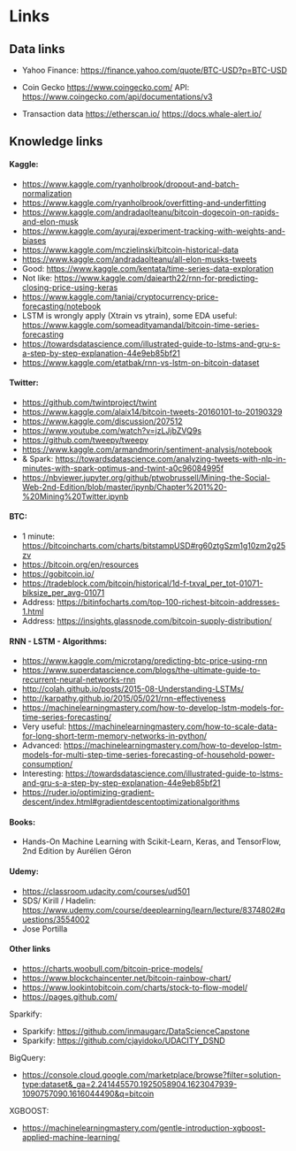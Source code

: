 # Links

## Data links

* Yahoo Finance: https://finance.yahoo.com/quote/BTC-USD?p=BTC-USD

* Coin Gecko https://www.coingecko.com/
API: https://www.coingecko.com/api/documentations/v3

* Transaction data https://etherscan.io/ 
https://docs.whale-alert.io/

## Knowledge links

#### Kaggle:
- https://www.kaggle.com/ryanholbrook/dropout-and-batch-normalization
- https://www.kaggle.com/ryanholbrook/overfitting-and-underfitting
- https://www.kaggle.com/andradaolteanu/bitcoin-dogecoin-on-rapids-and-elon-musk
- https://www.kaggle.com/ayuraj/experiment-tracking-with-weights-and-biases
- https://www.kaggle.com/mczielinski/bitcoin-historical-data
- https://www.kaggle.com/andradaolteanu/all-elon-musks-tweets
- Good: https://www.kaggle.com/kentata/time-series-data-exploration
- Not like: https://www.kaggle.com/daiearth22/rnn-for-predicting-closing-price-using-keras
- https://www.kaggle.com/taniaj/cryptocurrency-price-forecasting/notebook
- LSTM is wrongly apply (Xtrain vs ytrain), some EDA useful: https://www.kaggle.com/someadityamandal/bitcoin-time-series-forecasting
- https://towardsdatascience.com/illustrated-guide-to-lstms-and-gru-s-a-step-by-step-explanation-44e9eb85bf21
- https://www.kaggle.com/etatbak/rnn-vs-lstm-on-bitcoin-dataset

#### Twitter:
- https://github.com/twintproject/twint
- https://www.kaggle.com/alaix14/bitcoin-tweets-20160101-to-20190329
- https://www.kaggle.com/discussion/207512
- https://www.youtube.com/watch?v=jzLJjbZVQ9s
- https://github.com/tweepy/tweepy
- https://www.kaggle.com/armandmorin/sentiment-analysis/notebook
- & Spark: https://towardsdatascience.com/analyzing-tweets-with-nlp-in-minutes-with-spark-optimus-and-twint-a0c96084995f
- https://nbviewer.jupyter.org/github/ptwobrussell/Mining-the-Social-Web-2nd-Edition/blob/master/ipynb/Chapter%201%20-%20Mining%20Twitter.ipynb

#### BTC:
- 1 minute: https://bitcoincharts.com/charts/bitstampUSD#rg60ztgSzm1g10zm2g25zv
- https://bitcoin.org/en/resources
- https://gobitcoin.io/
- https://tradeblock.com/bitcoin/historical/1d-f-txval_per_tot-01071-blksize_per_avg-01071
- Address: https://bitinfocharts.com/top-100-richest-bitcoin-addresses-1.html
- Address: https://insights.glassnode.com/bitcoin-supply-distribution/

#### RNN - LSTM - Algorithms:
- https://www.kaggle.com/microtang/predicting-btc-price-using-rnn
- https://www.superdatascience.com/blogs/the-ultimate-guide-to-recurrent-neural-networks-rnn
- http://colah.github.io/posts/2015-08-Understanding-LSTMs/
- http://karpathy.github.io/2015/05/021/rnn-effectiveness
- https://machinelearningmastery.com/how-to-develop-lstm-models-for-time-series-forecasting/
- Very useful: https://machinelearningmastery.com/how-to-scale-data-for-long-short-term-memory-networks-in-python/
- Advanced: https://machinelearningmastery.com/how-to-develop-lstm-models-for-multi-step-time-series-forecasting-of-household-power-consumption/
- Interesting: https://towardsdatascience.com/illustrated-guide-to-lstms-and-gru-s-a-step-by-step-explanation-44e9eb85bf21
- https://ruder.io/optimizing-gradient-descent/index.html#gradientdescentoptimizationalgorithms

#### Books:
- Hands-On Machine Learning with Scikit-Learn, Keras, and TensorFlow, 2nd Edition by Aurélien Géron

#### Udemy:
- https://classroom.udacity.com/courses/ud501
- SDS/ Kirill / Hadelin: https://www.udemy.com/course/deeplearning/learn/lecture/8374802#questions/3554002
- Jose Portilla

#### Other links
- https://charts.woobull.com/bitcoin-price-models/
- https://www.blockchaincenter.net/bitcoin-rainbow-chart/
- https://www.lookintobitcoin.com/charts/stock-to-flow-model/
- https://pages.github.com/

Sparkify:
- Sparkify: https://github.com/inmaugarc/DataScienceCapstone
- Sparkify: https://github.com/cjayidoko/UDACITY_DSND

BigQuery:
- https://console.cloud.google.com/marketplace/browse?filter=solution-type:dataset&_ga=2.241445570.1925058904.1623047939-1090757090.1616044490&q=bitcoin

XGBOOST:
- https://machinelearningmastery.com/gentle-introduction-xgboost-applied-machine-learning/

